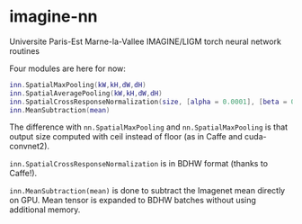 imagine-nn
==========

Universite Paris-Est Marne-la-Vallee IMAGINE/LIGM torch neural network routines

Four modules are here for now:

```lua
inn.SpatialMaxPooling(kW,kH,dW,dH)
inn.SpatialAveragePooling(kW,kH,dW,dH)
inn.SpatialCrossResponseNormalization(size, [alpha = 0.0001], [beta = 0.75], [k = 1])
inn.MeanSubtraction(mean)
```


The difference with ```nn.SpatialMaxPooling``` and ```nn.SpatialMaxPooling``` is that output size computed with ceil instead of floor (as in Caffe and cuda-convnet2).

```inn.SpatialCrossResponseNormalization``` is in BDHW format (thanks to Caffe!).

```inn.MeanSubtraction(mean)``` is done to subtract the Imagenet mean directly on GPU. Mean tensor is expanded to BDHW batches without using additional memory.
